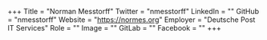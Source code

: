 +++
Title = "Norman Messtorff"
Twitter = "nmesstorff"
LinkedIn = ""
GitHub = "nmesstorff"
Website = "https://normes.org"
Employer = "Deutsche Post IT Services"
Role = ""
Image = ""
GitLab = ""
Facebook = ""
+++
